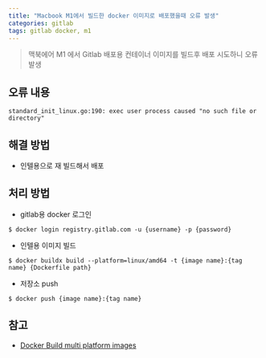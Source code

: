 ```yaml
---
title: "Macbook M1에서 빌드한 docker 이미지로 배포했을때 오류 발생"
categories: gitlab
tags: gitlab docker, m1
---
```


> 맥북에어 M1 에서 Gitlab 배포용 컨테이너 이미지를 빌드후 배포 시도하니 오류 발생

## 오류 내용
```
standard_init_linux.go:190: exec user process caused "no such file or directory"
```

## 해결 방법
- 인텔용으로 재 빌드해서 배포

## 처리 방법
- gitlab용 docker 로그인  
```
$ docker login registry.gitlab.com -u {username} -p {password}
```
- 인텔용 이미지 빌드
```
$ docker buildx build --platform=linux/amd64 -t {image name}:{tag name} {Dockerfile path}
```
- 저장소 push
```
$ docker push {image name}:{tag name}
```

## 참고
- [Docker Build multi platform images](https://docs.docker.com/buildx/working-with-buildx/#build-multi-platform-images)

